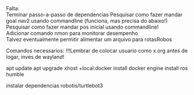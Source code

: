 Falta:  
Terminar passo-a-passo de dependencias
Pesquisar como fazer mandar goal nav2 usando commandline (funciona, mas precisa do abaixo!)  
Pesquisar como fazer mandar pos inicial usando commandline!  
Adicionar comando nmon para monitorar desempenho  
Talvez eventualmente permitir alimentar um arquivo para rotasRobos


Comandos necessarios:
!!!Lembrar de colocar usuario como x.org antes de logar, inves de wayland!

apt update
apt upgrade
xhost +local:docker
install docker engine
install ros humble

instalar dependencias robotis/turtlebot3 


